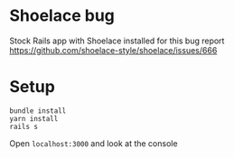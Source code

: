 # Shoelace bug

Stock Rails app with Shoelace installed for this bug report https://github.com/shoelace-style/shoelace/issues/666

# Setup

```
bundle install
yarn install
rails s
```

Open `localhost:3000` and look at the console
